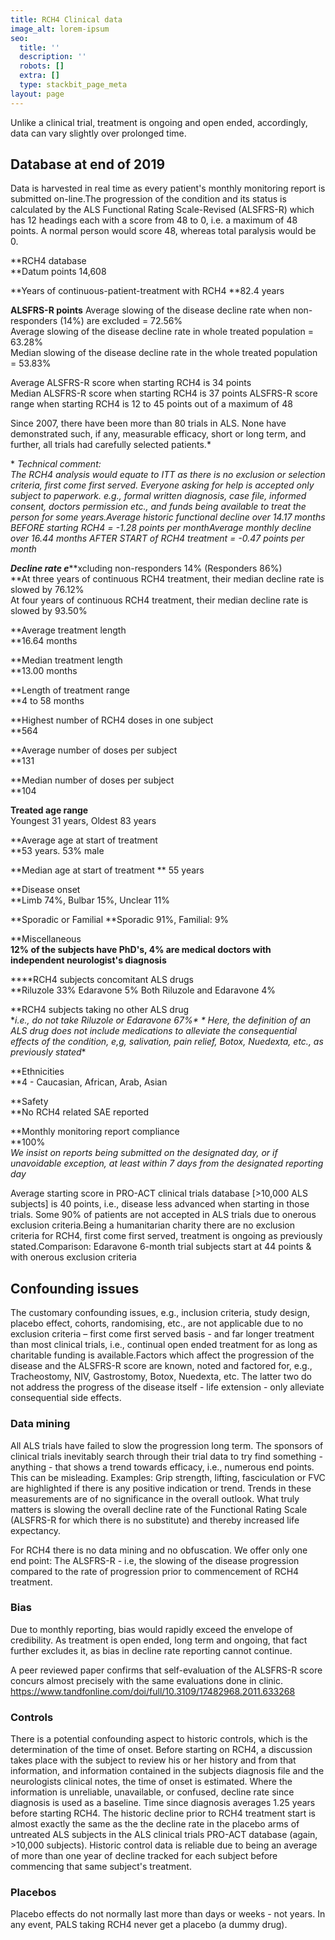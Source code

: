 ```yaml
---
title: RCH4 Clinical data
image_alt: lorem-ipsum
seo:
  title: ''
  description: ''
  robots: []
  extra: []
  type: stackbit_page_meta
layout: page
---
```

Unlike a clinical trial, treatment is ongoing and open ended, accordingly, data can vary slightly over prolonged time.

## Database at end of 2019

Data is harvested in real time as every patient's monthly monitoring report is submitted on-line.The progression of the condition and its status is calculated by the ALS Functional Rating Scale-Revised (ALSFRS-R) which has 12 headings each with a score from 48 to 0, i.e. a maximum of 48 points. A normal person would score 48, whereas total paralysis would be 0.

**RCH4 database  
**Datum points 14,608

**Years of continuous-patient-treatment with RCH4
**82.4 years  

**ALSFRS-R points**
Average slowing of the disease decline rate when non-responders (14%) are excluded = 72.56%  
Average slowing of the disease decline rate in whole treated population = 63.28%  
Median slowing of the disease decline rate in the whole treated population = 53.83%

Average ALSFRS-R score when starting RCH4 is 34  points  
Median ALSFRS-R score when starting  RCH4 is 37 points
ALSFRS-R score range when starting RCH4 is 12 to 45 points out of a maximum of 48

Since 2007, there have been more than 80 trials in ALS. None have demonstrated such, if any, measurable efficacy, short or long term, and further, all trials had carefully selected patients.\*

\* *Technical comment:  
The RCH4 analysis would equate to ITT as there is no exclusion or selection criteria, first come first served. Everyone asking for help is accepted only subject to paperwork. e.g., formal written diagnosis, case file, informed consent, doctors permission etc., and funds being available to treat the person for some years.Average historic functional decline over 14.17 months BEFORE starting RCH4 = -1.28 points per monthAverage monthly decline over 16.44 months AFTER START of RCH4 treatment = -0.47 points per month*

***Decline rate  e*****xcluding non-responders 14% (Responders 86%)  
**At three years of continuous RCH4 treatment, their median decline rate is slowed by 76.12%  
At four years of continuous RCH4 treatment, their median decline rate is slowed by 93.50%

​**Average treatment length  
**16.64 months

**Median treatment length  
**13.00 months

**Length of treatment range  
**4 to 58 months

**Highest number of RCH4 doses in one subject  
**564

**Average number of doses per subject  
**131

**Median number of doses per subject  
**104

**Treated age range**   
Youngest 31 years, Oldest 83 years

**Average age at start of treatment  
**53 years. 53% male

**Median age at start of treatment  **
55 years

**Disease onset  
**Limb 74%, Bulbar 15%, Unclear 11%

**Sporadic or Familial
**Sporadic 91%, Familial: 9%

**Miscellaneous  
**​12% of the subjects have PhD's, 4% are medical doctors with independent neurologist's diagnosis**

****RCH4 subjects concomitant ALS drugs  
**Riluzole 33% Edaravone 5% Both Riluzole and Edaravone 4%

**RCH4 subjects taking no other ALS drug  
**i.e., do not take Riluzole or Edaravone 67%\*  *
Here, the definition of an ALS drug does not include medications to alleviate the consequential effects of the condition, e,g, salivation, pain relief, Botox, Nuedexta, etc., as previously stated*\*

**Ethnicities  
**4 - Caucasian, African, Arab, Asian

**Safety  
**No RCH4 related SAE reported

**Monthly monitoring report compliance  
**100%  
*We insist on reports being submitted on the designated day, or if unavoidable exception, at least within 7 days from the designated reporting day*

Average starting score in PRO-ACT clinical trials database \[>10,000 ALS subjects] is 40 points, i.e., disease less advanced when starting in those trials. Some 90% of patients are not accepted in ALS trials due to onerous exclusion criteria.Being a humanitarian charity there are no exclusion criteria for RCH4, first come first served, treatment is ongoing as previously stated.Comparison: Edaravone 6-month trial subjects start at 44 points & with onerous exclusion criteria

## Confounding issues

The customary confounding issues, e.g., inclusion criteria, study design, placebo effect, cohorts, randomising, etc., are not applicable due to no exclusion criteria – first come first served basis - and far longer treatment than most clinical trials, i.e., continual open ended treatment for as long as charitable funding is available.Factors which affect the progression of the disease and the ALSFRS-R score are known, noted and factored for, e.g., Tracheostomy, NIV, Gastrostomy, Botox, Nuedexta, etc. The latter two do not address the progress of the disease itself - life extension - only alleviate consequential side effects.

### Data mining

All ALS trials have failed to slow the progression long term. The sponsors of clinical trials inevitably search through their trial data to try find something - anything - that shows a trend towards efficacy, i.e., numerous end points. This can be misleading.
Examples: Grip strength, lifting, fasciculation or FVC are highlighted if there is any positive indication or trend. Trends in these measurements are of no significance in the overall outlook.
What truly matters is slowing the overall decline rate of the Functional Rating Scale (ALSFRS-R for which there is no substitute) and thereby increased life expectancy.

For RCH4 there is no data mining and no obfuscation. We offer only one end point: The ALSFRS-R - i.e, the slowing of the disease progression compared to the rate of progression prior to commencement of RCH4 treatment.

### Bias

Due to monthly reporting, bias would rapidly exceed the envelope of credibility. As treatment is open ended, long term and ongoing, that fact further excludes it, as bias in decline rate reporting cannot continue.

A peer reviewed paper confirms that self-evaluation of the ALSFRS-R score concurs almost precisely with the same evaluations done in clinic.
https://www.tandfonline.com/doi/full/10.3109/17482968.2011.633268

### Controls

​There is a potential confounding aspect to historic controls, which is the determination of the time of onset. Before starting on RCH4, a discussion takes place with the subject to review his or her history and from that information, and information contained in the subjects diagnosis file and the neurologists clinical notes, the time of onset is estimated. Where the information is unreliable, unavailable, or confused, decline rate since diagnosis is used as a baseline. Time since diagnosis averages 1.25 years before starting RCH4. The historic decline prior to RCH4 treatment start is almost exactly the same as the the decline rate in the placebo arms of untreated ALS subjects in the ALS clinical trials PRO-ACT database (again, >10,000 subjects).
Historic control data is reliable due to being an average of more than one year of decline tracked for each subject before commencing that same subject's treatment.

### Placebos

Placebo effects do not normally last more than days or weeks - not years.
In any event, PALS taking RCH4 never get a placebo (a dummy drug).
